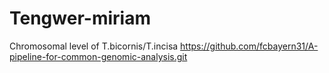 # Tengwer-miriam
Chromosomal level  of T.bicornis/T.incisa
https://github.com/fcbayern31/A-pipeline-for-common-genomic-analysis.git
